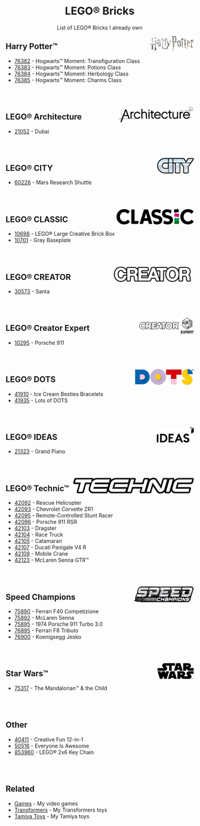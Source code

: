 <h1 align="center">LEGO® Bricks</h1>

<p align="center">List of LEGO® Bricks I already own</p>

<div align="right">
  <img height="42" src="https://raw.githubusercontent.com/LitoMore/lego-bricks/main/media/harry-potter.webp" align="right" />
</div>

## Harry Potter™

- [76382](https://www.lego.com/en-us/product/hogwarts-moment-transfiguration-class-76382) - Hogwarts™ Moment: Transfiguration Class
- [76383](https://www.lego.com/en-us/product/hogwarts-moment-potions-class-76383) - Hogwarts™ Moment: Potions Class
- [76384](https://www.lego.com/en-us/product/hogwarts-moment-herbology-class-76384) - Hogwarts™ Moment: Herbology Class
- [76385](https://www.lego.com/en-us/product/hogwarts-moment-charms-class-76385) - Hogwarts™ Moment: Charms Class

<br /><br />

<div align="right">
  <picture>
    <source media="(prefers-color-scheme: dark)" srcset="https://raw.githubusercontent.com/LitoMore/lego-bricks/main/media/lego-architecture-darkmode.webp" />
    <source media="(prefers-color-scheme: light)" srcset="https://raw.githubusercontent.com/LitoMore/lego-bricks/main/media/lego-architecture.webp" />
    <img height="42" src="https://raw.githubusercontent.com/LitoMore/lego-bricks/main/media/lego-architecture.webp" align="right" />
  </picture>
</div>

## LEGO® Architecture

- [21052](https://www.lego.com/en-us/product/dubai-21052) - Dubai

<br /><br />

<div align="right">
  <img height="42" src="https://raw.githubusercontent.com/LitoMore/lego-bricks/main/media/lego-city.webp" align="right" />
</div>

## LEGO® CITY

- [60226](https://www.lego.com/en-us/product/mars-research-shuttle-60226) - Mars Research Shuttle

<br /><br />

<div align="right">
  <picture>
    <source media="(prefers-color-scheme: dark)" srcset="https://raw.githubusercontent.com/LitoMore/lego-bricks/main/media/lego-classic-darkmode.webp" />
    <source media="(prefers-color-scheme: light)" srcset="https://raw.githubusercontent.com/LitoMore/lego-bricks/main/media/lego-classic.webp" />
    <img height="42" src="https://raw.githubusercontent.com/LitoMore/lego-bricks/main/media/lego-classic.webp" align="right" />
  </picture>
</div>

## LEGO® CLASSIC

- [10698](https://www.lego.com/en-us/product/lego-large-creative-brick-box-10698) - LEGO® Large Creative Brick Box
- [10701](https://www.lego.com/en-us/product/gray-baseplate-10701) - Gray Baseplate

<br /><br />

<div align="right">
  <img height="42" src="https://raw.githubusercontent.com/LitoMore/lego-bricks/main/media/lego-creator.webp" align="right" />
</div>

## LEGO® CREATOR

- [30573](https://www.lego.com/en-us/service/buildinginstructions/30573) - Santa

<br /><br />

<div align="right">
  <img height="42" src="https://raw.githubusercontent.com/LitoMore/lego-bricks/main/media/lego-creator-expert.webp" align="right" />
</div>

## LEGO® Creator Expert

- [10295](https://www.lego.com/en-us/product/porsche-911-10295) - Porsche 911

<br /><br />

<div align="right">
  <img height="42" src="https://raw.githubusercontent.com/LitoMore/lego-bricks/main/media/lego-dots.webp" align="right" />
</div>

## LEGO® DOTS

- [41910](https://www.lego.com/en-us/product/ice-cream-besties-bracelets-41910) - Ice Cream Besties Bracelets
- [41935](https://www.lego.com/en-us/product/lots-of-dots-41935) - Lots of DOTS

<br /><br />

<div align="right">
  <picture>
    <source media="(prefers-color-scheme: dark)" srcset="https://raw.githubusercontent.com/LitoMore/lego-bricks/main/media/lego-ideas-darkmode.webp" />
    <source media="(prefers-color-scheme: light)" srcset="https://raw.githubusercontent.com/LitoMore/lego-bricks/main/media/lego-ideas.webp" />
    <img height="42" src="https://raw.githubusercontent.com/LitoMore/lego-bricks/main/media/lego-ideas.webp" align="right" />
  </picture>
</div>

## LEGO® IDEAS

- [21323](https://www.lego.com/en-us/product/grand-piano-21323) - Grand Piano

<br /><br />

<div align="right">
  <img height="42" src="https://raw.githubusercontent.com/LitoMore/lego-bricks/main/media/lego-technic.webp" align="right" />
</div>

## LEGO® Technic™

- [42092](https://www.lego.com/en-us/product/rescue-helicopter-42092) - Rescue Helicopter
- [42093](https://www.lego.com/en-us/product/chevrolet-corvette-zr1-42093) - Chevrolet Corvette ZR1
- [42095](https://www.lego.com/en-us/product/remote-controlled-stunt-racer-42095) - Remote-Controlled Stunt Racer
- [42096](https://www.lego.com/en-us/product/porsche-911-rsr-42096) - Porsche 911 RSR
- [42103](https://www.lego.com/en-us/product/dragster-42103) - Dragster
- [42104](https://www.lego.com/en-us/product/race-truck-42104) - Race Truck
- [42105](https://www.lego.com/en-us/product/catamaran-42105) - Catamaran
- [42107](https://www.lego.com/en-us/product/ducati-panigale-v4-r-42107) - Ducati Panigale V4 R
- [42108](https://www.lego.com/en-us/product/mobile-crane-42108) - Mobile Crane
- [42123](https://www.lego.com/en-us/product/mclaren-senna-gtr-42123) - McLaren Senna GTR™

<br /><br />

<div align="right">
  <img height="42" src="https://raw.githubusercontent.com/LitoMore/lego-bricks/main/media/speed-champions.webp" align="right" />
</div>

## Speed Champions

- [75890](https://www.lego.com/en-us/product/ferrari-f40-competizione-75890) - Ferrari F40 Competizione
- [75892](https://www.lego.com/en-us/product/mclaren-senna-75892) - McLaren Senna
- [75895](https://www.lego.com/en-us/product/1974-porsche-911-turbo-3-0-75895) - 1974 Porsche 911 Turbo 3.0
- [76895](https://www.lego.com/en-us/product/ferrari-f8-tributo-76895) - Ferrari F8 Tributo
- [76900](https://www.lego.com/en-us/product/koenigsegg-jesko-76900) - Koenigsegg Jesko

<br /><br />

<div align="right">
  <picture>
    <source media="(prefers-color-scheme: dark)" srcset="https://raw.githubusercontent.com/LitoMore/lego-bricks/main/media/star-wars-darkmode.webp" />
    <source media="(prefers-color-scheme: light)" srcset="https://raw.githubusercontent.com/LitoMore/lego-bricks/main/media/star-wars.webp" />
    <img height="42" src="https://raw.githubusercontent.com/LitoMore/lego-bricks/main/media/star-wars.webp" align="right" />
  </picture>
</div>

## Star Wars™

- [75317](https://www.lego.com/en-us/product/the-mandalorian-the-child-75317) - The Mandalorian™ & the Child

<br /><br />

## Other

- [40411](https://www.lego.com/en-us/product/creative-fun-12-in-1-40411) - Creative Fun 12-in-1
- [50516](https://www.lego.com/en-us/product/everyone-is-awesome-40516) - Everyone Is Awesome
- [853960](https://www.lego.com/en-us/product/lego-2x6-key-chain-853960) - LEGO® 2x6 Key Chain

<br /><br />

## Related

- [Games](https://github.com/LitoMore/games) - My video games
- [Transformers](https://github.com/LitoMore/transformers) - My Transformers toys
- [Tamiya Toys](https://github.com/LitoMore/tamiya-toys) - My Tamiya toys
